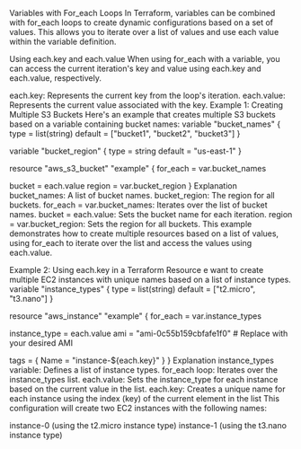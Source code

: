 Variables with For_each Loops
In Terraform, variables can be combined with for_each loops to create dynamic configurations based on a set of values. This allows you to iterate over a list of values and use each value within the variable definition.

Using each.key and each.value
When using for_each with a variable, you can access the current iteration's key and value using each.key and each.value, respectively.

each.key: Represents the current key from the loop's iteration.
each.value: Represents the current value associated with the key.
Example 1: Creating Multiple S3 Buckets
Here's an example that creates multiple S3 buckets based on a variable containing bucket names:
variable "bucket_names" {
  type    = list(string)
  default = ["bucket1", "bucket2", "bucket3"]
}

variable "bucket_region" {
  type    = string
  default = "us-east-1"
}

resource "aws_s3_bucket" "example" {
  for_each = var.bucket_names

  bucket = each.value
  region  = var.bucket_region
}
Explanation
bucket_names: A list of bucket names.
bucket_region: The region for all buckets.
for_each = var.bucket_names: Iterates over the list of bucket names.
bucket = each.value: Sets the bucket name for each iteration.
region = var.bucket_region: Sets the region for all buckets.
This example demonstrates how to create multiple resources based on a list of values, using for_each to iterate over the list and access the values using each.value.

Example 2: Using each.key in a Terraform Resource
e want to create multiple EC2 instances with unique names based on a list of instance types.
variable "instance_types" {
  type    = list(string)
  default = ["t2.micro", "t3.nano"]
}

resource "aws_instance" "example" {
  for_each = var.instance_types

  instance_type = each.value
  ami           = "ami-0c55b159cbfafe1f0" # Replace with your desired AMI

  tags = {
    Name = "instance-${each.key}"
  }
}
Explanation
instance_types variable: Defines a list of instance types.
for_each loop: Iterates over the instance_types list.
each.value: Sets the instance_type for each instance based on the current value in the list.
each.key: Creates a unique name for each instance using the index (key) of the current element in the list
This configuration will create two EC2 instances with the following names:

instance-0 (using the t2.micro instance type)
instance-1 (using the t3.nano instance type)